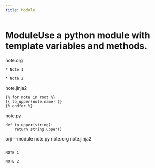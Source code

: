 ```yaml
---
title: Module
---
```

# ModuleUse a python module with template variables and methods.





note.org
```
* Note 1

* Note 2

```


note.jinja2
```
{% for note in root %}
{{ to_upper(note.name) }}
{% endfor %}

```


note.py
```
def to_upper(string):
    return string.upper()

```




orji --module note.py note.org note.jinja2


```

NOTE 1

NOTE 2


```
